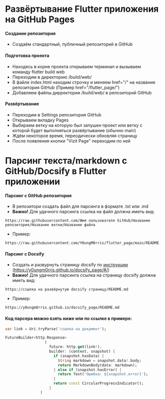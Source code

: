 # Развёртывание Flutter приложения на GitHub Pages

#### __Создание репозитория__
* Создаём стандартный, публичный репозиторий в GitHub

#### **Подготовка проекта**
* Находясь в корне проекта открываем терминал и вызываем команду flutter build web
* Переходим в директорию /build/web/
* В файле index.html находим строчку <base href="/"> и меняем href="/" на название репозитория GitHub (Пример href="/flutter_page/")
* Добавляем файлы дирректории /build/web/ в репозиторий GitHub

#### __Развёртывание__
* Переходим в Settings репозитория GitHub
* Открываем вкладку Pages
* Выбираем ветку на которую был запушен проект или ветку с которой будет выполняться развёртывание (обычно main)
* Ждём некоторое время, переодически обновляя страницу
* После появления кнопки "Vizit Page" переходим по ней

# Парсинг текста/markdown с GitHub/Docsify в Flutter приложении
#### __Парсинг с GitHub репозитория__
* В репозитори создать файл для парсинга в формате .txt или .md
* __Важно!__ Для удачного парсинга ссылка на файл должна иметь вид:
```
https://raw.githubusercontent.com/Имя пользователя GitHub/Название репозитория/Название ветки/Название файла
```
* Пример:
```
https://raw.githubusercontent.com/Y0ungM0rris/flutter_page/main/README.md
```
#### __Парсинг с Docsify__
* Создать и развурнуть страницу docsify по [инструкции](https://y0ungm0rris.github.io/docsify_page/#/) (https://y0ungm0rris.github.io/docsify_page/#/)
* __Важно!__ Для удачного парсинга ссылка на страницу docsify должна иметь вид:
```
https://ссылка на развёрнутую docsify страницу/README.md
```
* Пример:
```
https://y0ungm0rris.github.io/docsify_page/README.md
```
#### __Код парсера можно взять ниже или по ссылке в примере:__
```dart
var link = Uri.tryParse('ссылка на документ');

FutureBuilder<http.Response>
                  (
                    future: http.get(link!),
                    builder: (context, snapshot) {
                      if (snapshot.hasData) {
                        String markdown = snapshot.data!.body;
                        return MarkdownBody(data: markdown);
                      } else if (snapshot.hasError) {
                        return Text('Ошибка: ${snapshot.error}');
                      }
                      return const CircularProgressIndicator();
                    }
                )
```
